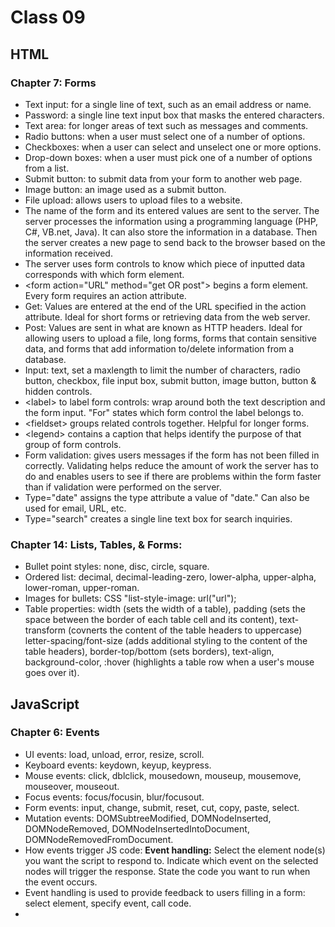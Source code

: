 # Class 09
## HTML
### Chapter 7: Forms
- Text input: for a single line of text, such as an email address or name.
- Password: a single line text input box that masks the entered characters.
- Text area: for longer areas of text such as messages and comments.
- Radio buttons: when a user must select one of a number of options.
- Checkboxes: when a user can select and unselect one or more options.
- Drop-down boxes: when a user must pick one of a number of options from a list.
- Submit button: to submit data from your form to another web page.
- Image button: an image used as a submit button.
- File upload: allows users to upload files to a website.
- The name of the form and its entered values are sent to the server. The server processes the information using a programming language (PHP, C#, VB.net, Java). It can also store the information in a database. Then the server creates a new page to send back to the browser based on the information received.
- The server uses form controls to know which piece of inputted data corresponds with which form element. 
- \<form action="URL" method="get OR post"> begins a form element. Every form requires an action attribute.
- Get: Values are entered at the end of the URL specified in the action attribute. Ideal for short forms or retrieving data from the web server.
- Post: Values are sent in what are known as HTTP headers. Ideal for allowing users to upload a file, long forms, forms that contain sensitive data, and forms that add information to/delete information from a database.
- Input: text, set a maxlength to limit the number of characters, radio button, checkbox, file input box, submit button, image button, button & hidden controls.
- \<label> to label form controls: wrap around both the text description and the form input. "For" states which form control the label belongs to.
- \<fieldset> groups related controls together. Helpful for longer forms.
- \<legend> contains a caption that helps identify the purpose of that group of form controls.
- Form validation: gives users messages if the form has not been filled in correctly. Validating helps reduce the amount of work the server has to do and enables users to see if there are problems within the form faster than if validation were performed on the server.
- Type="date" assigns the type attribute a value of "date." Can also be used for email, URL, etc.
- Type="search" creates a single line text box for search inquiries.

### Chapter 14: Lists, Tables, & Forms:
- Bullet point styles: none, disc, circle, square.
- Ordered list: decimal, decimal-leading-zero, lower-alpha, upper-alpha, lower-roman, upper-roman.
- Images for bullets: CSS "list-style-image: url("url");
- Table properties: width (sets the width of a table), padding (sets the space between the border of each table cell and its content), text-transform (covnerts the content of the table headers to uppercase) letter-spacing/font-size (adds additional styling to the content of the table headers), border-top/bottom (sets borders), text-align, background-color, :hover (highlights a table row when a user's mouse goes over it). 

## JavaScript
### Chapter 6: Events
- UI events: load, unload, error, resize, scroll.
- Keyboard events: keydown, keyup, keypress.
- Mouse events: click, dblclick, mousedown, mouseup, mousemove, mouseover, mouseout.
- Focus events: focus/focusin, blur/focusout.
- Form events: input, change, submit, reset, cut, copy, paste, select.
- Mutation events: DOMSubtreeModified, DOMNodeInserted, DOMNodeRemoved, DOMNodeInsertedIntoDocument,
DOMNodeRemovedFromDocument.
- How events trigger JS code: **Event handling:** Select the element node(s) you want the script to respond to. Indicate which event on the selected nodes will trigger the response. State the code you want to run when the event occurs. 
- Event handling is used to provide feedback to users filling in a form: select element, specify event, call code.
- 